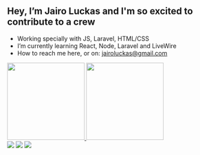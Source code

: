 ## Hey, I’m Jairo Luckas and I'm so excited to contribute to a crew
- Working specially with JS, Laravel, HTML/CSS
- I’m currently learning React, Node, Laravel and LiveWire
- How to reach me here, or on: jairoluckas@gmail.com

<div>
  <a href="https://github.com/J-Luckas"/>
  <img height="180em" src="https://github-readme-stats.vercel.app/api?username=J-Luckas&show_owner=true&show_icons=true&theme=github_dark&include_all_commits=true&count_private=true"/>
  <img height="180em" src="https://github-readme-stats.vercel.app/api/top-langs/?username=J-Luckas&layout=compact&langs_count=16&theme=github_dark"/>
</div>

<div>
   <a href="mailto:jairoluckas@gmail.com"><img src="https://img.shields.io/badge/Gmail-D14836?style=for-the-badge&logo=gmail&logoColor=white" target-"_blank"></a>
   <a href="https://www.facebook.com/jairoluckas/" target="_blank" rel="noopener" ><img src="https://img.shields.io/badge/Facebook-1877F2?style=for-the-badge&logo=facebook&logoColor=white"></a>
   <a href="https://www.linkedin.com/in/jairo-luckas/" target="_blank" rel="noopener" ><img src="https://img.shields.io/badge/LinkedIn-0077B5?style=for-the-badge&logo=linkedin&logoColor=white"></a>
</div>
